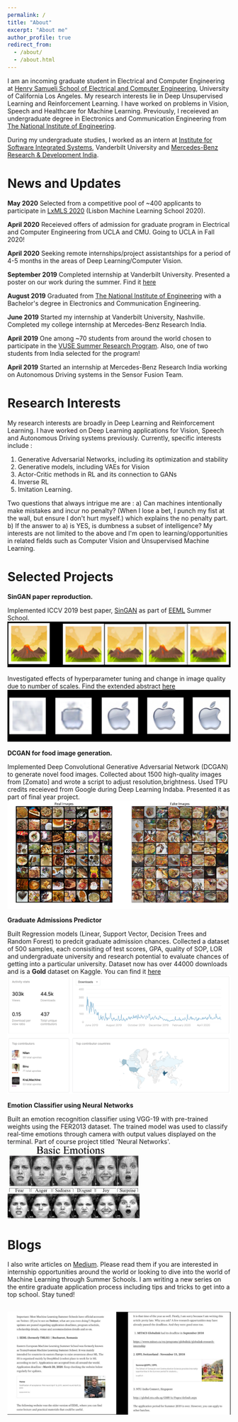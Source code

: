 ```yaml
---
permalink: /
title: "About"
excerpt: "About me"
author_profile: true
redirect_from: 
  - /about/
  - /about.html
---
```


I am an incoming graduate student in Electrical and Computer Engineering at [Henry Samueli School of Electrical and Computer Engineering](https://www.ee.ucla.edu/), University of California Los Angeles. My research interests lie in Deep Unsupervised Learning and Reinforcement Learning. I have worked on problems in Vision, Speech and Healthcare for Machine Learning. Previously, I receieved an undergraduate degree in Electronics and Communication Engineering from [The National Institute of Engineering](https://www.nie.ac.in/).

During my undergraduate studies, I worked as an intern at [Institute for Software Integrated Systems](https://www.isis.vanderbilt.edu/), Vanderbilt University and [Mercedes-Benz Research & Development India](https://mbrdi.co.in/about-us/).

News and Updates
======
**May 2020** Selected from a competitive pool of ~400 applicants to participate in [LxMLS 2020](http://lxmls.it.pt/2020/) (Lisbon Machine Learning School 2020). 

**April 2020** Receieved offers of admission for graduate program in Electrical and Computer Engineering from UCLA and CMU. Going to UCLA in Fall 2020! 

**April 2020** Seeking remote internships/project assistantships for a period of 4-5 months in the areas of Deep Learning/Computer Vision. 

**September 2019** Completed internship at Vanderbilt University. Presented a poster on our work during the summer. Find it [here](https://drive.google.com/open?id=147vnQdK6AmsF45kk57yyJVy2hojDD-zW)

**August 2019** Graduated from [The National Institute of Engineering](https://www.nie.ac.in/) with a Bachelor's degree in Electronics and Communication Engineering.

**June 2019** Started my internship at Vanderbilt University, Nashville. Completed my college internship at Mercedes-Benz Research India.

**April 2019** One among ~70 students from around the world chosen to participate in the [VUSE Summer Research Program](https://engineering.vanderbilt.edu/summer-research/index.php). Also, one of two students from India selected for the program!

**April 2019** Started an internship at Mercedes-Benz Research India working on Autonomous Driving systems in the Sensor Fusion Team. 

Research Interests
======
My research interests are broadly in Deep Learning and Reinforcement Learning. I have worked on Deep Learning applications for Vision, Speech and Autonomous Driving systems previously. Currently, specific interests include : 
1. Generative Adversarial Networks, including its optimization and stability
2. Generative models, including VAEs for Vision
3. Actor-Critic methods in RL and its connection to GANs
4. Inverse RL 
5. Imitation Learning. 

Two questions that always intrigue me are : 
a) Can machines intentionally make mistakes and incur no penalty? (When I lose a bet, I punch my fist at the wall, but ensure I don't hurt myself.) which explains the no penalty part. 
b) If the answer to a) is YES, is dumbness a subset of intelligence? 
My interests are not limited to the above and I'm open to learning/opportunities in related fields such as Computer Vision and Unsupervised Machine Learning. 

Selected Projects
======
**SinGAN paper reproduction.** 

Implemented ICCV 2019 best paper, [SinGAN](https://arxiv.org/abs/1905.01164) as part of [EEML](https://www.eeml.eu/) Summer School. <br/><img src='/images/collage1.jpg'>

Investigated effects of hyperparameter tuning and change in image quality due to number of scales. Find the extended abstract [here](https://drive.google.com/file/d/1ZyK4UOg8TQQsLbBfbBLxkv45vTC60rtv/view?usp=sharing) <br/><img src='/images/collage3.jpg'>


**DCGAN for food image generation.**

Implemented Deep Convolutional Generative Adversarial Network (DCGAN) to generate novel food images. Collected about 1500 high-quality images from [Zomato] and wrote a script to adjust resolution,brightness. Used TPU credits receieved from Google during Deep Learning Indaba. Presented it as part of final year project. 
<br/><img src='/images/zomato750results.png'>

**Graduate Admissions Predictor**

Built Regression models (Linear, Support Vector, Decision Trees and Random Forest) to predcit graduate admission chances. Collected a dataset of 500 samples, each consisiting of test scores, GPA, quality of SOP, LOR and undergraduate university and research potential to evaluate chances of getting into a particular university. Dataset now has over 44000 downloads and is a **Gold** dataset on Kaggle. You can find it [here](https://www.kaggle.com/mohansacharya/graduate-admissions)
<br/><img src='/images/kaggledataset.jpg'>

**Emotion Classifier using Neural Networks**

Built an emotion recognition classifier using VGG-19 with pre-trained weights using the FER2013 dataset. The trained model was used to classify real-time emotions through camera with output values displayed on the terminal. Part of course project titled 'Neural Networks'.
<br/><img src='/images/emotionrecog.jpg'>

Blogs
======
 I also write articles on [Medium](https://medium.com/@mohansacharya). Please read them if you are interested in internship opportunities around the world or looking to dive into the world of Machine Learning through Summer Schools. 
 I am writing a new series on the entire graduate application process including tips and tricks to get into a top school. Stay tuned! 
 
 <br/><img src='/images/blogimage.jpg'>
 


